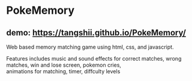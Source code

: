 # PokeMemory
## demo: https://tangshii.github.io/PokeMemory/

Web based memory matching game using html, css, and javascript. <br/>

Features includes music and sound effects for correct matches, wrong matches, win and lose screen, pokemon cries, <br/>
animations for matching, timer, diffculty levels
